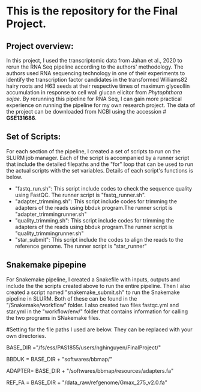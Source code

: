 # This is the repository for the Final Project.

## Project overview:
In this project, I used the transcriptomic data from Jahan et al., 2020 to rerun the RNA Seq pipeline according to the authors' methodology.  The authors used RNA sequencing technology in one of their experiments to identify the transcription factor candidates in the transformed Williams82 hairy roots and H63 seeds at their respective times of maximum glyceollin accumulation in response to cell wall glucan elicitor from *Phytophthora sojae*. By rerunning this pipeline for RNA Seq, I can gain more practical experience on running the pipeline for my own research project. The data of the project can be downloaded from NCBI using the accession # **GSE131686**.

## Set of Scripts:
For each section of the pipeline, I created a set of scripts to run  on the SLURM job manager. Each of the script is accompanied by a runner script that include the detailed filepaths and the "for" loop that can be used to run the actual scripts with the set variables. Details of each script's functions is below. 

- "fastq_run.sh": This script include codes to check the sequence quality using FastQC. The runner script is "fastq_runner.sh".
- "adapter_trimming.sh": This script include codes for trimming the adapters of the reads using bbduk program.The runner script is "adapter_trimmingrunner.sh"
- "quality_trimming.sh": This script include codes for trimming the adapters of the reads using bbduk program.The runner script is "quality_trimmingrunner.sh"
- "star_submit": This script include the codes to align the reads to the reference genome. The runner script is "star_runner"


## Snakemake pipepine
For Snakemake pipeline, I created a Snakefile with inputs, outputs and include the the scripts created above to run the entire pipeline. Then I also created a script named "snakemake_submit.sh" to run the Snakemake pipeline in SLURM. Both of these can be found in the "/Snakemake/workflow" folder. I also created two files fastqc.yml and star.yml in the "workflow/env/" folder that contains information for calling the two programs in SNakemake files.

#Setting for the file paths I used are below. They can be replaced with your own directories. 

BASE_DIR ="/fs/ess/PAS1855/users/nghinguyen/FinalProject/"

BBDUK = BASE_DIR + "softwares/bbmap/"

ADAPTER= BASE_DIR + "/softwares/bbmap/resources/adapters.fa"

REF_FA = BASE_DIR + "/data_raw/refgenome/Gmax_275_v2.0.fa"